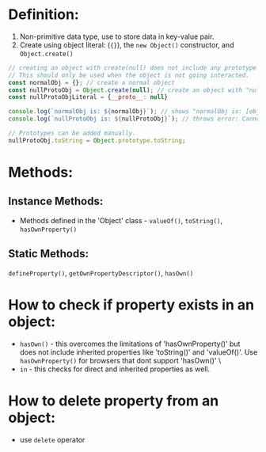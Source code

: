 # Definition:
1. Non-primitive data type, use to store data in key-value pair.
2. Create using object literal: (`{}`), the `new Object()` constructor, and `Object.create()`
```javascript
// creating an object with create(null) does not include any prototype like toString(), valueOf(), hasOwn().
// This should only be used when the object is not going interacted.
const normalObj = {}; // create a normal object
const nullProtoObj = Object.create(null); // create an object with "null" prototype
const nullProtoObjLiteral = {__proto__: null}

console.log(`normalObj is: ${normalObj}`); // shows "normalObj is: [object Object]"
console.log(`nullProtoObj is: ${nullProtoObj}`); // throws error: Cannot convert object to primitive value

// Prototypes can be added manually.
nullProtoObj.toString = Object.prototype.toString;
```

# Methods:

## Instance Methods:
* Methods defined in the 'Object' class - `valueOf()`, `toString()`, `hasOwnProperty()`

## Static Methods:
`defineProperty()`, `getOwnPropertyDescriptor()`, `hasOwn()`

# How to check if property exists in an object:
* `hasOwn()` - this overcomes the limitations of 'hasOwnProperty()' but does not include inherited properties like 'toString()' and 'valueOf()'. Use `hasOwnProperty()` for browsers that dont support 'hasOwn()' \
* `in` - this checks for direct and inherited properties as well.

# How to delete property from an object:
* use `delete` operator
